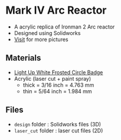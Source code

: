 # Mark IV Arc Reactor

* A acrylic replica of Ironman 2 Arc reactor
* Designed using Solidworks
* [Visit](http://jbytw.com/#/mark-iv-arc-reactor/) for more pictures

## Materials

* [Light Up White Frosted Circle Badge](http://www.amazon.com/gp/product/B008SAYB0Y)
* Acrylic (laser cut + paint spray)
  * thick  = 3/16 inch = 4.763 mm
  * thin   = 5/64 inch = 1.984 mm

## Files

* `design` folder : Solidworks files (3D)
* `laser_cut` folder : laser cut files (2D)

